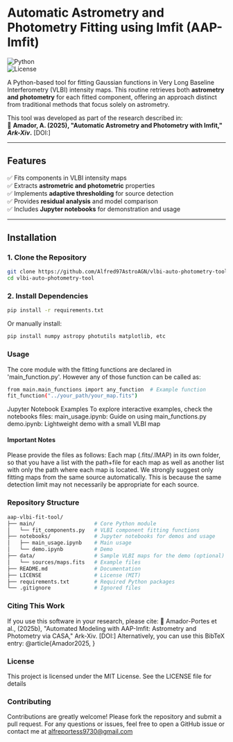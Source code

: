 # Automatic Astrometry and Photometry Fitting using Imfit (AAP-Imfit)

![Python](https://img.shields.io/badge/Python-3.8%2B-blue)  
![License](https://img.shields.io/badge/License-MIT-green)  

A Python-based tool for fitting Gaussian functions in Very Long Baseline Interferometry (VLBI) intensity maps. This routine retrieves both **astrometry and photometry** for each fitted component, offering an approach distinct from traditional methods that focus solely on astrometry.  

This tool was developed as part of the research described in:  
📄 **Amador, A. (2025), "Automatic Astrometry and Photometry with Imfit," *Ark-Xiv*.** [DOI:]  

---

## **Features**
✅ Fits components in VLBI intensity maps  
✅ Extracts **astrometric and photometric** properties  
✅ Implements **adaptive thresholding** for source detection  
✅ Provides **residual analysis** and model comparison  
✅ Includes **Jupyter notebooks** for demonstration and usage  

---

## **Installation**  
### **1. Clone the Repository**  
```bash
git clone https://github.com/Alfred97AstroAGN/vlbi-auto-photometry-tool.git
cd vlbi-auto-photometry-tool
```
### **2. Install Dependencies**  
```bash
pip install -r requirements.txt
```
Or manually install:
```bash 
pip install numpy astropy photutils matplotlib, etc
```

### **Usage**  
The core module with the fitting functions are declared in 'main_function.py'. However any of those function can be called as:
```bash 
from main.main_functions import any_function  # Example function
fit_function("../your_path/your_map.fits")
```
Jupyter Notebook Examples
To explore interactive examples, check the notebooks files:
main_usage.ipynb: Guide on using main_functions.py
demo.ipynb: Lightweight demo with a small VLBI map
#### Important Notes
Please provide the files as follows: Each map (.fits/.IMAP) in its own folder, so that you have a list with the path+file for each map as well as another list with only the path where each map is located.
We strongly suggest only fitting maps from the same source automatically. This is because the same detection limit may not necessarily be appropriate for each source.

### **Repository Structure** 
```bash 
aap-vlbi-fit-tool/
├── main/ 				    # Core Python module
│   └── fit_components.py   # VLBI component fitting functions
├── notebooks/ 			    # Jupyter notebooks for demos and usage
│   ├── main_usage.ipynb    # Main usage
│   └── demo.ipynb 		    # Demo
├── data/ 				    # Sample VLBI maps for the demo (optional)
│   └── sources/maps.fits 	# Example files
├── README.md 		        # Documentation
├── LICENSE 			    # License (MIT)
├── requirements.txt 		# Required Python packages
└── .gitignore 			    # Ignored files
```

### **Citing This Work**
If you use this software in your research, please cite:
📄 Amador-Portes et al., (2025b), "Automated Modeling with AAP-Imfit: Astrometry and Photometry via CASA," Ark-Xiv. [DOI:]
Alternatively, you can use this BibTeX entry:
@article{Amador2025,
}

### **License**
This project is licensed under the MIT License. See the LICENSE file for details

### **Contributing**
Contributions are greatly welcome! Please fork the repository and submit a pull request.
For any questions or issues, feel free to open a GitHub issue or contact me at alfreportess9730@gmail.com